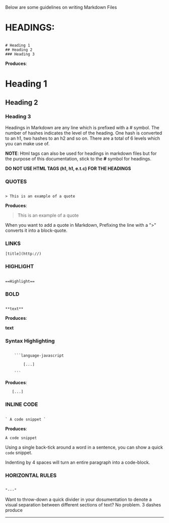Below are some guidelines on writing Markdown Files

# HEADINGS:

```

# Heading 1
## Heading 2
### Heading 3

```

**Produces**:

# Heading 1
## Heading 2
### Heading 3

Headings in Markdown are any line which is prefixed with a # symbol. The number of hashes indicates the level of the heading. One hash is converted to an h1, two hashes to an h2 and so on. There are a total of 6 levels which you can make use of.

**NOTE**: Html tags can also be used for headings in markdown files but for the purpose of this documentation, stick to the **#** symbol for headings. 

**DO NOT USE HTML TAGS (h1, h1, e.t.c) FOR THE HEADINGS**

### QUOTES

```

> This is an example of a quote

```

**Produces**:

> This is an example of a quote

When you want to add a quote in Markdown, Prefixing the line with a ">" converts it into a block-quote.

### LINKS

```
[title](http://)

```

### HIGHLIGHT

```

==Highlight==

```
### BOLD 

```

**text**

```

**Produces**:

**text**

### Syntax Highlighting

```

    ```language-javascript

        [...]

    ```

```

**Produces**:

```language-javascript
   [...]
```

### INLINE CODE

```

` A code snippet `

```

**Produces**:

` A code snippet `

Using a single back-tick around a word in a sentence, you can show a quick `code` snippet.

Indenting by 4 spaces will turn an entire paragraph into a code-block.

### HORIZONTAL RULES

```

"---"

```
Want to throw-down a quick divider in your dosumentation to denote a visual separation between different sections of text? No problem. 3 dashes produce

---

